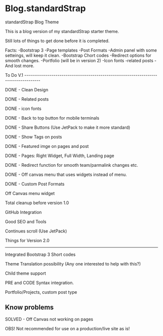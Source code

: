 Blog.standardStrap
==================

standardStrap Blog Theme

This is a blog version of my standardStrap starter theme.

Still lots of things to get done before it is completed.

Facts:
-Bootstrap 3
-Page templates
-Post Formats
-Admin panel with some setteings, will keep it clean.
-Bootstrap Chort codes
-Redirect options for smooth changes.
-Portfolio (will be in version 2)
-Icon fonts
-related posts
-And lost more.


To Do V.1
--------------------------------------------------------------------------------------</br>

DONE - Clean Design

DONE - Related posts

DONE - icon fonts

DONE - Back to top button for mobile terminals

DONE - Share Buttons (Use JetPack to make it more standard)

DONE - Show Tags on posts

DONE - Featured imge on pages and post

DONE - Pages: Right Widget, Full Width, Landing page

DONE - Redirect function for smooth team/parmalink changes etc.

DONE - Off canvas menu that uses widgets instead of menu.

DONE - Custom Post Formats

Off Canvas menu widget

Total cleanup before version 1.0

GitHub Integration

Good SEO and Tools

Continues scroll (Use JetPack)





Things for Version 2.0
________________________________________________________________________________________

Integrated Bootstrap 3 Short codes

Theme Translation possibility (Any one interested to help with this?)

Child theme support

PRE and CODE Syntax integration.

Portfolio/Projects, custom post type





Know problems
----------------------------------------------------------------------------------------

SOLVED - Off Canvas not working on pages





OBS! Not recommended for use on a production/live site as is!
